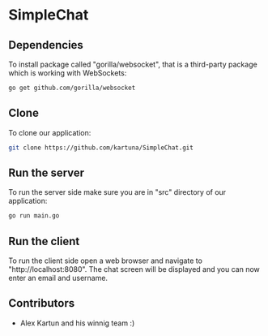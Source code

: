 # SimpleChat
## Dependencies
To install package called "gorilla/websocket", that is a third-party package which is working with WebSockets:
```bash
go get github.com/gorilla/websocket
```
## Clone
To clone our application:
```bash
git clone https://github.com/kartuna/SimpleChat.git
```
## Run the server
To run the server side make sure you are in "src" directory of our application:
```bash
go run main.go
```
## Run the client
To run the client side open a web browser and navigate to "http://localhost:8080".
The chat screen will be displayed and you can now enter an email and username.


## Contributors
* Alex Kartun and his winnig team :)
